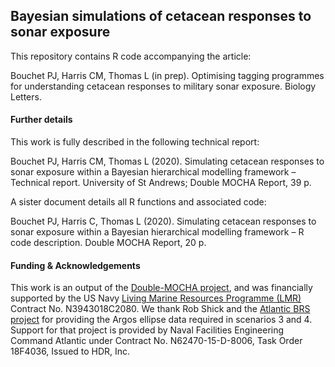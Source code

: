 ## Bayesian simulations of cetacean responses to sonar exposure

This repository contains R code accompanying the article:

Bouchet PJ, Harris CM, Thomas L (in prep). Optimising tagging programmes for understanding cetacean responses to military sonar exposure. Biology Letters.

#### Further details

This work is fully described in the following technical report:

Bouchet PJ, Harris CM, Thomas L (2020). Simulating cetacean responses to sonar exposure within a Bayesian hierarchical modelling framework – Technical report. University of St Andrews; Double MOCHA Report, 39 p.

A sister document details all R functions and associated code:

Bouchet PJ, Harris C, Thomas L (2020). Simulating cetacean responses to sonar exposure within a Bayesian hierarchical modelling framework – R code description. Double MOCHA Report, 20 p.

#### Funding & Acknowledgements

This work is an output of the [Double-MOCHA project](https://synergy.st-andrews.ac.uk/mocha/), and was financially supported by the US Navy [Living Marine Resources Programme (LMR)](https://www.navfac.navy.mil/navfac_worldwide/specialty_centers/exwc/products_and_services/ev/lmr.html) Contract No. N3943018C2080. We thank Rob Shick and the [Atlantic BRS project](https://sea-inc.net/science/atlantic-brs/) for providing the Argos ellipse data required in scenarios 3 and 4. Support for that project is provided by Naval Facilities Engineering Command Atlantic under Contract No. N62470-15-D-8006, Task Order 18F4036, Issued to HDR, Inc.
